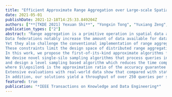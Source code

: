 ```yaml
---
title: "Efficient Approximate Range Aggregation over Large-scale Spatial Federation"
date: 2021-05-01
publishDate: 2021-12-18T14:25:33.849204Z
authors: ["**[TKDE 2021] Yexuan Shi**", "Yongxin Tong", "Yuxiang Zeng", "Zimu Zhou", "Bolin Ding", "Lei Chen"]
publication_types: ["2"]
abstract: "Range aggregation is a primitive operation in spatial data applications and there is a growing demand to support such operations over a data federation, where the entire spatial data are separately held by multiple data providers (a.k.a. data silos).
Data federations notably increase the amount of data available for data-intensive applications such as smart mobility planning and public health emergency responses.
Yet they also challenge the conventional implementation of range aggregation queries because the raw data cannot be shared within the federation and the data partition at each data silo is fixed during query processing.
These constraints limit the design space of distributed range aggregation query processing and render existing solutions inefficient on large-scale data.
In this work, we propose the first-of-its-kind approximate algorithms for efficient range aggregation over spatial data federation. 
We devise novel single-silo sampling algorithms that process queries in parallel
and design a level sampling based algorithm which reduces the time complexity of local queries at each data silo to $O(\\log\\frac{1}{\\epsilon})$,
where $\\epsilon$ is the approximation ratio of the accuracy guarantee.
Extensive evaluations with real-world data show that compared with state-of-the-arts, our solutions reduce the time cost and communication cost by up to $85.1\\times$ and $5.5\\times$ respectively, with average approximate errors of below $2.8\\%$.
In addition, our solutions yield a throughput of over 250 queries per second, achieving real-time responses for real-world bike-sharing applications."
featured: true
publication: "*IEEE Transactions on Knowledge and Data Engineering*"
---
```


